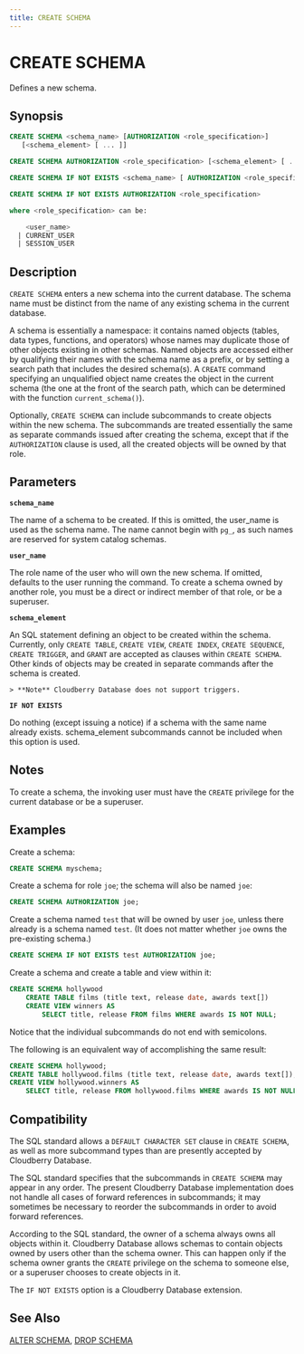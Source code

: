 ```yaml
---
title: CREATE SCHEMA
---
```


# CREATE SCHEMA

Defines a new schema.

## Synopsis

```sql
CREATE SCHEMA <schema_name> [AUTHORIZATION <role_specification>] 
   [<schema_element> [ ... ]]

CREATE SCHEMA AUTHORIZATION <role_specification> [<schema_element> [ ... ]]

CREATE SCHEMA IF NOT EXISTS <schema_name> [ AUTHORIZATION <role_specification> ]

CREATE SCHEMA IF NOT EXISTS AUTHORIZATION <role_specification>

where <role_specification> can be:

    <user_name>
  | CURRENT_USER
  | SESSION_USER
```

## Description

`CREATE SCHEMA` enters a new schema into the current database. The schema name must be distinct from the name of any existing schema in the current database.

A schema is essentially a namespace: it contains named objects (tables, data types, functions, and operators) whose names may duplicate those of other objects existing in other schemas. Named objects are accessed either by qualifying their names with the schema name as a prefix, or by setting a search path that includes the desired schema(s). A `CREATE` command specifying an unqualified object name creates the object in the current schema (the one at the front of the search path, which can be determined with the function `current_schema()`).

Optionally, `CREATE SCHEMA` can include subcommands to create objects within the new schema. The subcommands are treated essentially the same as separate commands issued after creating the schema, except that if the `AUTHORIZATION` clause is used, all the created objects will be owned by that role.

## Parameters

**`schema_name`**

The name of a schema to be created. If this is omitted, the user_name is used as the schema name. The name cannot begin with `pg_`, as such names are reserved for system catalog schemas.

**`user_name`**

The role name of the user who will own the new schema. If omitted, defaults to the user running the command. To create a schema owned by another role, you must be a direct or indirect member of that role, or be a superuser.

**`schema_element`**

An SQL statement defining an object to be created within the schema. Currently, only `CREATE TABLE`, `CREATE VIEW`, `CREATE INDEX`, `CREATE SEQUENCE`, `CREATE TRIGGER`, and `GRANT` are accepted as clauses within `CREATE SCHEMA`. Other kinds of objects may be created in separate commands after the schema is created.

    > **Note** Cloudberry Database does not support triggers.

**`IF NOT EXISTS`**

Do nothing (except issuing a notice) if a schema with the same name already exists. schema_element subcommands cannot be included when this option is used.

## Notes

To create a schema, the invoking user must have the `CREATE` privilege for the current database or be a superuser.

## Examples

Create a schema:

```sql
CREATE SCHEMA myschema;
```

Create a schema for role `joe`; the schema will also be named `joe`:

```sql
CREATE SCHEMA AUTHORIZATION joe;
```

Create a schema named `test` that will be owned by user `joe`, unless there already is a schema named `test`. (It does not matter whether `joe` owns the pre-existing schema.)

```sql
CREATE SCHEMA IF NOT EXISTS test AUTHORIZATION joe;
```

Create a schema and create a table and view within it:

```sql
CREATE SCHEMA hollywood
    CREATE TABLE films (title text, release date, awards text[])
    CREATE VIEW winners AS
        SELECT title, release FROM films WHERE awards IS NOT NULL;
```

Notice that the individual subcommands do not end with semicolons.

The following is an equivalent way of accomplishing the same result:

```sql
CREATE SCHEMA hollywood;
CREATE TABLE hollywood.films (title text, release date, awards text[]);
CREATE VIEW hollywood.winners AS
    SELECT title, release FROM hollywood.films WHERE awards IS NOT NULL;
```

## Compatibility

The SQL standard allows a `DEFAULT CHARACTER SET` clause in `CREATE SCHEMA`, as well as more subcommand types than are presently accepted by Cloudberry Database.

The SQL standard specifies that the subcommands in `CREATE SCHEMA` may appear in any order. The present Cloudberry Database implementation does not handle all cases of forward references in subcommands; it may sometimes be necessary to reorder the subcommands in order to avoid forward references.

According to the SQL standard, the owner of a schema always owns all objects within it. Cloudberry Database allows schemas to contain objects owned by users other than the schema owner. This can happen only if the schema owner grants the `CREATE` privilege on the schema to someone else, or a superuser chooses to create objects in it.

The `IF NOT EXISTS` option is a Cloudberry Database extension.

## See Also

[ALTER SCHEMA](/docs/sql-stmts/sql-stmt-alter-schema.md), [DROP SCHEMA](/docs/sql-stmts/sql-stmt-drop-schema.md)
